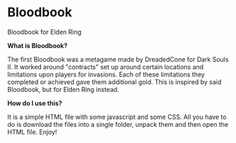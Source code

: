 # Bloodbook
Bloodbook for Elden Ring


**What is Bloodbook?**

The first Bloodbook was a metagame made by DreadedCone for Dark Souls II. It worked around "contracts" set up around certain locations and limitations upon players for invasions. Each of these limitations they completed or achieved gave them additional gold. This is inspired by said Bloodbook, but for Elden Ring instead.

**How do I use this?**

It is a simple HTML file with some javascript and some CSS. All you have to do is download the files into a single folder, unpack them and then open the HTML file. Enjoy!
